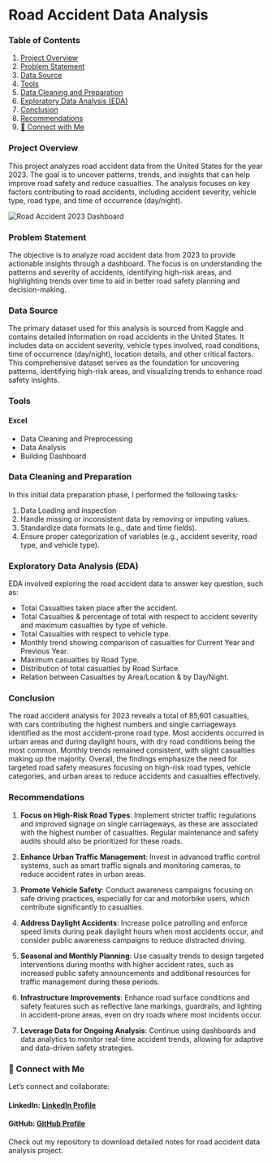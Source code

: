 # Road Accident Data Analysis

### Table of Contents

1. [Project Overview](#project-overview)  
2. [Problem Statement](#problem-statement)  
3. [Data Source](#data-source)  
4. [Tools](#tools)  
5. [Data Cleaning and Preparation](#data-cleaning-and-preparation)  
6. [Exploratory Data Analysis (EDA)](#exploratory-data-analysis-eda)  
7. [Conclusion](#conclusion)  
8. [Recommendations](#recommendations)  
9. [🤝 Connect with Me](#-connect-with-me)   

### Project Overview
This project analyzes road accident data from the United States for the year 2023. The goal is to uncover patterns, trends, and insights that can help improve road safety and reduce casualties. The analysis focuses on key factors contributing to road accidents, including accident severity, vehicle type, road type, and time of occurrence (day/night).

![Road Accident 2023 Dashboard](https://github.com/user-attachments/assets/815249f8-1107-4bdd-9984-bfabb1dbbeaf)


### Problem Statement
The objective is to analyze road accident data from 2023 to provide actionable insights through a dashboard. The focus is on understanding the patterns and severity of accidents, identifying high-risk areas, and highlighting trends over time to aid in better road safety planning and decision-making.

### Data Source
The primary dataset used for this analysis is sourced from Kaggle and contains detailed information on road accidents in the United States. It includes data on accident severity, vehicle types involved, road conditions, time of occurrence (day/night), location details, and other critical factors. This comprehensive dataset serves as the foundation for uncovering patterns, identifying high-risk areas, and visualizing trends to enhance road safety insights.

### Tools

#### Excel
- Data Cleaning and Preprocessing
- Data Analysis
- Building Dashboard

### Data Cleaning and Preparation

In this initial data preparation phase, I performed the following tasks:
1. Data Loading and inspection
2. Handle missing or inconsistent data by removing or imputing values.
3. Standardize data formats (e.g., date and time fields).
4. Ensure proper categorization of variables (e.g., accident severity, road type, and vehicle type).

### Exploratory Data Analysis (EDA)

EDA involved exploring the road accident data to answer key question, such as:
- Total Casualties taken place after the accident.
- Total Casualties & percentage of total with respect to accident severity and maximum casualties by type of vehicle.
- Total Casualties with respect to vehicle type.
- Monthly trend showing comparison of casualties for Current Year and Previous Year.
- Maximum casualties by Road Type.
- Distribution of total casualties by Road Surface.
- Relation between Casualties by Area/Location & by Day/Night.

### Conclusion
The road accident analysis for 2023 reveals a total of 85,601 casualties, with cars contributing the highest numbers and single carriageways identified as the most accident-prone road type. Most accidents occurred in urban areas and during daylight hours, with dry road conditions being the most common. Monthly trends remained consistent, with slight casualties making up the majority. Overall, the findings emphasize the need for targeted road safety measures focusing on high-risk road types, vehicle categories, and urban areas to reduce accidents and casualties effectively.

### Recommendations

1. **Focus on High-Risk Road Types**: Implement stricter traffic regulations and improved signage on single carriageways, as these are associated with the highest number of casualties. Regular maintenance and safety audits should also be prioritized for these roads.  

2. **Enhance Urban Traffic Management**: Invest in advanced traffic control systems, such as smart traffic signals and monitoring cameras, to reduce accident rates in urban areas.  

3. **Promote Vehicle Safety**: Conduct awareness campaigns focusing on safe driving practices, especially for car and motorbike users, which contribute significantly to casualties.  

4. **Address Daylight Accidents**: Increase police patrolling and enforce speed limits during peak daylight hours when most accidents occur, and consider public awareness campaigns to reduce distracted driving.  

5. **Seasonal and Monthly Planning**: Use casualty trends to design targeted interventions during months with higher accident rates, such as increased public safety announcements and additional resources for traffic management during these periods.  

6. **Infrastructure Improvements**: Enhance road surface conditions and safety features such as reflective lane markings, guardrails, and lighting in accident-prone areas, even on dry roads where most incidents occur.  

7. **Leverage Data for Ongoing Analysis**: Continue using dashboards and data analytics to monitor real-time accident trends, allowing for adaptive and data-driven safety strategies.

### 🤝 Connect with Me
Let’s connect and collaborate:
#### LinkedIn: [LinkedIn Profile](https://www.linkedin.com/in/asif-the-analyst)
#### GitHub: [GitHub Profile](https://github.com/asif-the-analyst)

Check out my repository to download detailed notes for road accident data analysis project.

